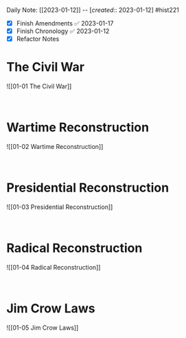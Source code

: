 Daily Note: [[2023-01-12]] -- [*created*:: 2023-01-12] #hist221 

- [x] Finish Amendments ✅ 2023-01-17
- [x] Finish Chronology ✅ 2023-01-12
- [x] Refactor Notes

# The Civil War

![[01-01 The Civil War]]

<br>

# Wartime Reconstruction

![[01-02 Wartime Reconstruction]]

<br>

# Presidential Reconstruction

 ![[01-03 Presidential Reconstruction]]

<br>

# Radical Reconstruction

![[01-04 Radical Reconstruction]]

<br>

# Jim Crow Laws

![[01-05 Jim Crow Laws]]
